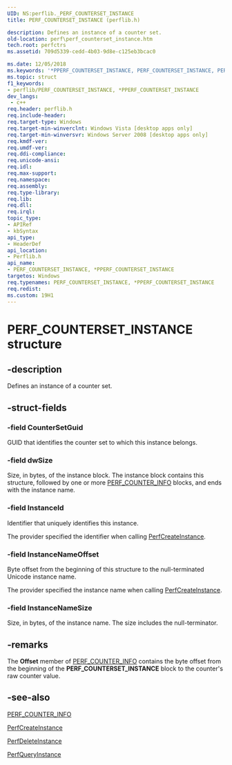 ```yaml
---
UID: NS:perflib._PERF_COUNTERSET_INSTANCE
title: PERF_COUNTERSET_INSTANCE (perflib.h)

description: Defines an instance of a counter set.
old-location: perf\perf_counterset_instance.htm
tech.root: perfctrs
ms.assetid: 709d5339-cedd-4b03-9d8e-c125eb3bcac0

ms.date: 12/05/2018
ms.keywords: '*PPERF_COUNTERSET_INSTANCE, PERF_COUNTERSET_INSTANCE, PERF_COUNTERSET_INSTANCE structure [Perf], PERF_COUNTERSET_INSTANCE,*PPERF_COUNTERSET_INSTANCE, PERF_COUNTERSET_INSTANCE,*PPERF_COUNTERSET_INSTANCE structure [Perf], base.perf_counterset_instance, perf.perf_counterset_instance, perflib/PERF_COUNTERSET_INSTANCE'
ms.topic: struct
f1_keywords:
- perflib/PERF_COUNTERSET_INSTANCE, *PPERF_COUNTERSET_INSTANCE
dev_langs:
 - c++
req.header: perflib.h
req.include-header: 
req.target-type: Windows
req.target-min-winverclnt: Windows Vista [desktop apps only]
req.target-min-winversvr: Windows Server 2008 [desktop apps only]
req.kmdf-ver: 
req.umdf-ver: 
req.ddi-compliance: 
req.unicode-ansi: 
req.idl: 
req.max-support: 
req.namespace: 
req.assembly: 
req.type-library: 
req.lib: 
req.dll: 
req.irql: 
topic_type:
- APIRef
- kbSyntax
api_type:
- HeaderDef
api_location:
- Perflib.h
api_name:
- PERF_COUNTERSET_INSTANCE, *PPERF_COUNTERSET_INSTANCE
targetos: Windows
req.typenames: PERF_COUNTERSET_INSTANCE, *PPERF_COUNTERSET_INSTANCE
req.redist: 
ms.custom: 19H1
---
```


# PERF_COUNTERSET_INSTANCE structure


## -description


Defines an instance of a counter set. 


## -struct-fields




### -field CounterSetGuid

GUID that identifies the counter set to which this instance belongs.


### -field dwSize

Size, in bytes, of the instance block. The instance block contains this structure, followed by one or more <a href="https://docs.microsoft.com/windows/desktop/api/perflib/ns-perflib-perf_counter_info">PERF_COUNTER_INFO</a> blocks, and ends with the instance name.


### -field InstanceId

Identifier that uniquely identifies this instance. 

The provider specified the identifier when calling <a href="https://docs.microsoft.com/windows/desktop/api/perflib/nf-perflib-perfcreateinstance">PerfCreateInstance</a>.


### -field InstanceNameOffset

Byte offset from the beginning of this structure to the null-terminated Unicode instance name.

The provider specified the instance name when calling <a href="https://docs.microsoft.com/windows/desktop/api/perflib/nf-perflib-perfcreateinstance">PerfCreateInstance</a>.


### -field InstanceNameSize

Size, in bytes, of the instance name. The size includes the null-terminator.


## -remarks



The <b>Offset</b> member of  <a href="https://docs.microsoft.com/windows/desktop/api/perflib/ns-perflib-perf_counter_info">PERF_COUNTER_INFO</a> contains the byte offset from the beginning of the <b>PERF_COUNTERSET_INSTANCE</b> block to the counter's raw counter value.




## -see-also




<a href="https://docs.microsoft.com/windows/desktop/api/perflib/ns-perflib-perf_counter_info">PERF_COUNTER_INFO</a>



<a href="https://docs.microsoft.com/windows/desktop/api/perflib/nf-perflib-perfcreateinstance">PerfCreateInstance</a>



<a href="https://docs.microsoft.com/windows/desktop/api/perflib/nf-perflib-perfdeleteinstance">PerfDeleteInstance</a>



<a href="https://docs.microsoft.com/windows/desktop/api/perflib/nf-perflib-perfqueryinstance">PerfQueryInstance</a>
 

 


